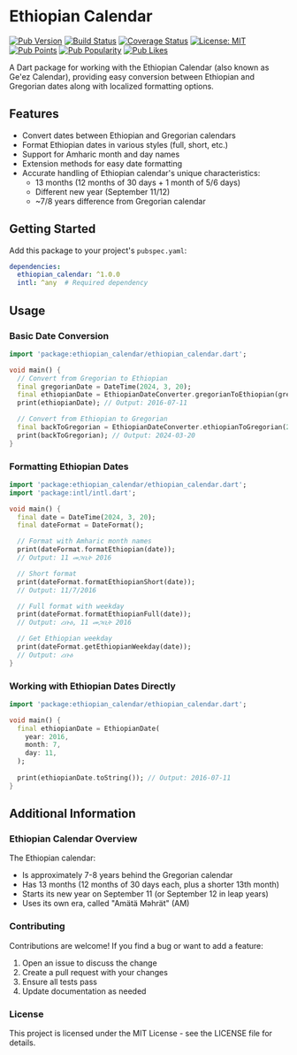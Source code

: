 <!--
This README describes the package. If you publish this package to pub.dev,
this README's contents appear on the landing page for your package.

For information about how to write a good package README, see the guide for
[writing package pages](https://dart.dev/tools/pub/writing-package-pages).

For general information about developing packages, see the Dart guide for
[creating packages](https://dart.dev/guides/libraries/create-packages)
and the Flutter guide for
[developing packages and plugins](https://flutter.dev/to/develop-packages).
-->

# Ethiopian Calendar

[![Pub Version](https://img.shields.io/pub/v/ethiopian_calendar)](https://pub.dev/packages/ethiopian_calendar)
[![Build Status](https://github.com/yourusername/ethiopian_calendar/workflows/CI/badge.svg)](https://github.com/yourusername/ethiopian_calendar/actions)
[![Coverage Status](https://coveralls.io/repos/github/yourusername/ethiopian_calendar/badge.svg?branch=main)](https://coveralls.io/github/yourusername/ethiopian_calendar?branch=main)
[![License: MIT](https://img.shields.io/badge/license-MIT-blue.svg)](https://opensource.org/licenses/MIT)
[![Pub Points](https://img.shields.io/pub/points/ethiopian_calendar)](https://pub.dev/packages/ethiopian_calendar/score)
[![Pub Popularity](https://img.shields.io/pub/popularity/ethiopian_calendar)](https://pub.dev/packages/ethiopian_calendar/score)
[![Pub Likes](https://img.shields.io/pub/likes/ethiopian_calendar)](https://pub.dev/packages/ethiopian_calendar/score)

A Dart package for working with the Ethiopian Calendar (also known as Ge'ez Calendar), providing easy conversion between Ethiopian and Gregorian dates along with localized formatting options.

## Features

- Convert dates between Ethiopian and Gregorian calendars
- Format Ethiopian dates in various styles (full, short, etc.)
- Support for Amharic month and day names
- Extension methods for easy date formatting
- Accurate handling of Ethiopian calendar's unique characteristics:
  - 13 months (12 months of 30 days + 1 month of 5/6 days)
  - Different new year (September 11/12)
  - ~7/8 years difference from Gregorian calendar

## Getting Started

Add this package to your project's `pubspec.yaml`:

```yaml
dependencies:
  ethiopian_calendar: ^1.0.0
  intl: ^any  # Required dependency
```

## Usage

### Basic Date Conversion

```dart
import 'package:ethiopian_calendar/ethiopian_calendar.dart';

void main() {
  // Convert from Gregorian to Ethiopian
  final gregorianDate = DateTime(2024, 3, 20);
  final ethiopianDate = EthiopianDateConverter.gregorianToEthiopian(gregorianDate);
  print(ethiopianDate); // Output: 2016-07-11

  // Convert from Ethiopian to Gregorian
  final backToGregorian = EthiopianDateConverter.ethiopianToGregorian(2016, 7, 11);
  print(backToGregorian); // Output: 2024-03-20
}
```

### Formatting Ethiopian Dates

```dart
import 'package:ethiopian_calendar/ethiopian_calendar.dart';
import 'package:intl/intl.dart';

void main() {
  final date = DateTime(2024, 3, 20);
  final dateFormat = DateFormat();

  // Format with Amharic month names
  print(dateFormat.formatEthiopian(date)); 
  // Output: 11 መጋቢት 2016

  // Short format
  print(dateFormat.formatEthiopianShort(date)); 
  // Output: 11/7/2016

  // Full format with weekday
  print(dateFormat.formatEthiopianFull(date)); 
  // Output: ረቡዕ, 11 መጋቢት 2016

  // Get Ethiopian weekday
  print(dateFormat.getEthiopianWeekday(date)); 
  // Output: ረቡዕ
}
```

### Working with Ethiopian Dates Directly

```dart
import 'package:ethiopian_calendar/ethiopian_calendar.dart';

void main() {
  final ethiopianDate = EthiopianDate(
    year: 2016,
    month: 7,
    day: 11,
  );
  
  print(ethiopianDate.toString()); // Output: 2016-07-11
}
```

## Additional Information

### Ethiopian Calendar Overview

The Ethiopian calendar:

- Is approximately 7-8 years behind the Gregorian calendar
- Has 13 months (12 months of 30 days each, plus a shorter 13th month)
- Starts its new year on September 11 (or September 12 in leap years)
- Uses its own era, called "Amätä Məhrät" (AM)

### Contributing

Contributions are welcome! If you find a bug or want to add a feature:

1. Open an issue to discuss the change
2. Create a pull request with your changes
3. Ensure all tests pass
4. Update documentation as needed

### License

This project is licensed under the MIT License - see the LICENSE file for details.
